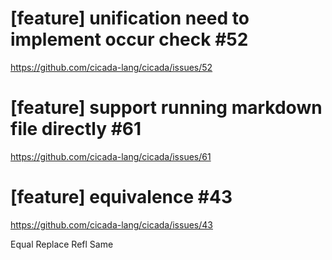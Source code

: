 # [feature] unification need to implement occur check #52

https://github.com/cicada-lang/cicada/issues/52

# [feature] support running markdown file directly #61

https://github.com/cicada-lang/cicada/issues/61

# [feature] equivalence #43

https://github.com/cicada-lang/cicada/issues/43

Equal
Replace
Refl
Same
